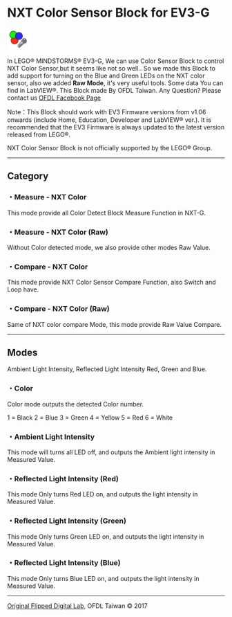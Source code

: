 NXT Color Sensor Block for EV3-G
================================

![](https://github.com/a10036gt/EV3-NXT-Color-Block/raw/master/help/en-GB/NXTColor.png)

In LEGO® MINDSTORMS® EV3-G, We can use Color Sensor Block to control NXT Color Sensor,but it seems like not so well..
So we made this Block to add support for turning on the Blue and Green LEDs on the NXT color sensor, also we added **Raw Mode**, it's very useful tools.
Some data You can find in LabVIEW®.
This Block made By OFDL Taiwan. Any Question? Please contact us [OFDL Facebook Page](https://www.facebook.com/cljhofdl)

Note：This Block should work with EV3 Firmware versions from v1.06 onwards (include Home, Education, Developer and LabVIEW® ver.).
It is recommended that the EV3 Firmware is always updated to the latest version released from LEGO®.

NXT Color Sensor Block is not officially supported by the LEGO® Group.

* * * * *

Category
--------

### ・Measure - NXT Color

This mode provide all Color Detect Block Measure Function in NXT-G.

### ・Measure - NXT Color (Raw)

Without Color detected mode, we also provide other modes Raw Value.

### ・Compare - NXT Color

This mode provide NXT Color Sensor Compare Function, also Switch and Loop have.

### ・Compare - NXT Color (Raw)

Same of NXT color compare Mode, this mode provide Raw Value Compare.

* * * * *

Modes
-----

Ambient Light Intensity, Reflected Light Intensity Red, Green and Blue.

### ・Color

Color mode outputs the detected Color number.

1 = Black
 2 = Blue
 3 = Green
 4 = Yellow
 5 = Red
 6 = White

### ・Ambient Light Intensity

This mode will turns all LED off, and outputs the Ambient light intensity in Measured Value.

### ・Reflected Light Intensity (Red)

This mode Only turns Red LED on, and outputs the light intensity in Measured Value.

### ・Reflected Light Intensity (Green)

This mode Only turns Green LED on, and outputs the light intensity in Measured Value.

### ・Reflected Light Intensity (Blue)

This mode Only turns Blue LED on, and outputs the light intensity in Measured Value.

* * * * *

[Original Flipped Digital Lab](https://www.facebook.com/cljhofdl), OFDL Taiwan © 2017
